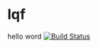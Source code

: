 # lqf
hello word
[![Build Status](https://www.travis-ci.org/2578737078/lqf.svg?branch=master)](https://www.travis-ci.org/2578737078/lqf)
